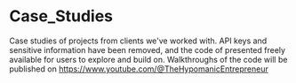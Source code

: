 # Case_Studies
Case studies of projects from clients we've worked with. API keys and sensitive information have been removed, and the code of presented freely available for users to explore and build on. Walkthroughs of the code will be published on https://www.youtube.com/@TheHypomanicEntrepreneur
